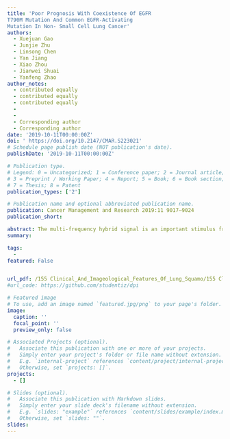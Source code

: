 ```yaml
---
title: 'Poor Prognosis With Coexistence Of EGFR
T790M Mutation And Common EGFR-Activating
Mutation In Non- Small Cell Lung Cancer'
authors:
  - Xuejuan Gao
  - Junjie Zhu
  - Linsong Chen
  - Yan Jiang
  - Xiao Zhou
  - Jianwei Shuai
  - Yanfeng Zhao
author_notes:
  - contributed equally
  - contributed equally
  - contributed equally
  - 
  - 
  - Corresponding author
  - Corresponding author
date: '2019-10-11T00:00:00Z'
doi: ' https://doi.org/10.2147/CMAR.S223021'
# Schedule page publish date (NOT publication's date).
publishDate: '2019-10-11T00:00:00Z'

# Publication type.
# Legend: 0 = Uncategorized; 1 = Conference paper; 2 = Journal article;
# 3 = Preprint / Working Paper; 4 = Report; 5 = Book; 6 = Book section;
# 7 = Thesis; 8 = Patent
publication_types: ['2']

# Publication name and optional abbreviated publication name.
publication: Cancer Management and Research 2019:11 9017–9024
publication_short: 

abstract: The multi-frequency hybrid signal is an important stimulus from the external environment on the neuronal networks for detection. The mechanism of the detection may be understood by the vibrational resonance, in which the moderate intensity of high-frequency force can amplify the response of neuronal systems to the low-frequency signal. In this paper, the effects of electrical and chemical autapses on signal transmission are investigated in scale-free and small-world neuronal networks, where an external two-frequency signal is introduced only to one neuron as a pacemaker. We observed that the inhibitory autapse can significantly enhance the signal propagation by the vibrational resonance, while the electrical and excitatory autapses typically weaken the signal transmission, indicating that the inhibitory autapse is more beneficial to transmit the rhythm of the pacemaker to the whole networks. These findings contribute to our understanding of signal detection and information processing in the autapic neuronal system.
summary: 

tags:
  - 
featured: False


url_pdf: /155 Clinical_And_Imageological_Features_Of_Lung_Squamo/155 Clinical_And_Imageological_Features_Of_Lung_Squamo.pdf
#url_code: https://github.com/studentiz/dpi

# Featured image
# To use, add an image named `featured.jpg/png` to your page's folder.
image:
  caption: ''
  focal_point: ''
  preview_only: false

# Associated Projects (optional).
#   Associate this publication with one or more of your projects.
#   Simply enter your project's folder or file name without extension.
#   E.g. `internal-project` references `content/project/internal-project/index.md`.
#   Otherwise, set `projects: []`.
projects:
  - []

# Slides (optional).
#   Associate this publication with Markdown slides.
#   Simply enter your slide deck's filename without extension.
#   E.g. `slides: "example"` references `content/slides/example/index.md`.
#   Otherwise, set `slides: ""`.
slides:
---
```



